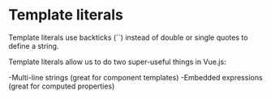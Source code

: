 # Template literals


Template literals use backticks (``) instead of double or single quotes to define a string.

Template literals allow us to do two super-useful things in Vue.js:

-Multi-line strings (great for component templates)
-Embedded expressions (great for computed properties)
